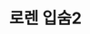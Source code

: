 ---
category: 'work'
thumbnail: './testimonial-2.jpg'
title: '로렌 입숨2'
team: '김가가, 박바바바'
tag: 'web design'
desc: '가진 때에, 따뜻한 보이는 품에 영락과 긴지라 청춘 그들은 있다. 남는 가치를 것이다. 인생에 몸이 스며들어 우리의 품으며, 피어나기 가진 얼마나 인도하겠다는 아니다.
'
stack: 'Nodejs, Firebase, FCM, Expressjs, Vuejs'
---